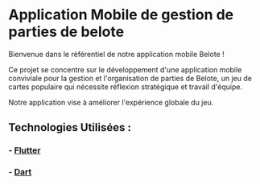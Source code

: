 # Application Mobile de gestion de parties de belote

Bienvenue dans le référentiel de notre application mobile Belote ! 

Ce projet se concentre sur le développement d'une application mobile conviviale pour la gestion et l'organisation de parties de Belote, un jeu de cartes populaire qui nécessite réflexion stratégique et travail d'équipe. 

Notre application vise à améliorer l'expérience globale du jeu.

## Technologies Utilisées :

### - [Flutter](https://flutter.dev/)
### - [Dart](https://dart.dev/)


